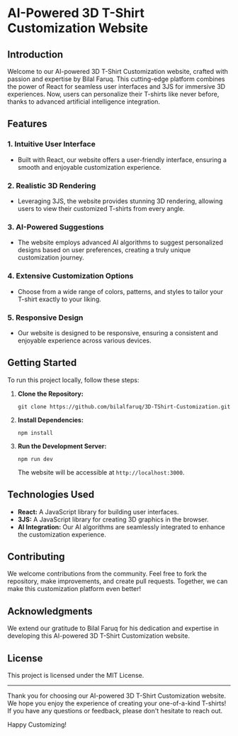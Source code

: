 # AI-Powered 3D T-Shirt Customization Website

## Introduction

Welcome to our AI-powered 3D T-Shirt Customization website, crafted with passion and expertise by Bilal Faruq. This cutting-edge platform combines the power of React for seamless user interfaces and 3JS for immersive 3D experiences. Now, users can personalize their T-shirts like never before, thanks to advanced artificial intelligence integration.

## Features

### 1. **Intuitive User Interface**
   - Built with React, our website offers a user-friendly interface, ensuring a smooth and enjoyable customization experience.

### 2. **Realistic 3D Rendering**
   - Leveraging 3JS, the website provides stunning 3D rendering, allowing users to view their customized T-shirts from every angle.

### 3. **AI-Powered Suggestions**
   - The website employs advanced AI algorithms to suggest personalized designs based on user preferences, creating a truly unique customization journey.

### 4. **Extensive Customization Options**
   - Choose from a wide range of colors, patterns, and styles to tailor your T-shirt exactly to your liking.

### 5. **Responsive Design**
   - Our website is designed to be responsive, ensuring a consistent and enjoyable experience across various devices.

## Getting Started

To run this project locally, follow these steps:

1. **Clone the Repository:**
   ```
   git clone https://github.com/bilalfaruq/3D-TShirt-Customization.git
   ```

2. **Install Dependencies:**
   ```
   npm install
   ```

3. **Run the Development Server:**
   ```
   npm run dev
   ```

   The website will be accessible at `http://localhost:3000`.

## Technologies Used

- **React:** A JavaScript library for building user interfaces.
- **3JS:** A JavaScript library for creating 3D graphics in the browser.
- **AI Integration:** Our AI algorithms are seamlessly integrated to enhance the customization experience.

## Contributing

We welcome contributions from the community. Feel free to fork the repository, make improvements, and create pull requests. Together, we can make this customization platform even better!

## Acknowledgments

We extend our gratitude to Bilal Faruq for his dedication and expertise in developing this AI-powered 3D T-Shirt Customization website.

## License

This project is licensed under the MIT License.

---

Thank you for choosing our AI-powered 3D T-Shirt Customization website. We hope you enjoy the experience of creating your one-of-a-kind T-shirts! If you have any questions or feedback, please don't hesitate to reach out.

Happy Customizing!
